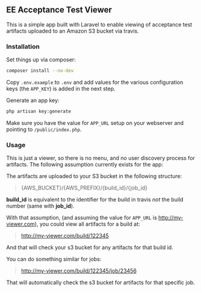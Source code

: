 ## EE Acceptance Test Viewer

This is a simple app built with Laravel to enable viewing of acceptance test artifacts uploaded to an Amazon S3 bucket via travis.

### Installation

Set things up via composer:

```bash
composer install --no-dev
```

Copy `.env.example` to `.env` and add values for the various configuration keys (the `APP_KEY`) is added in the next step.

Generate an app key:

```bash
php artisan key:generate
```

Make sure you have the value for `APP_URL` setup on your webserver and pointing to `/public/index.php`.

### Usage

This is just a viewer, so there is no menu, and no user discovery process for artifacts.  The following assumption currently exists for the app:

The artifacts are uploaded to your S3 bucket in the following structure:

> {AWS_BUCKET}/{AWS_PREFIX}/{build_id}/{job_id}

**build_id** is equivalent to the identifier for the build in travis _not_ the build number (same with **job_id**).

With that assumption, (and assuming the value for `APP_URL` is http://my-viewer.com), you could view all artifacts for a build at:

> http://my-viewer.com/build/122345

And that will check your s3 bucket for any artifacts for that build id.

You can do something similar for jobs:
 
 > http://my-viewer.com/build/122345/job/23456
 
 That will automatically check the s3 bucket for artifacts for that specific job.
 

